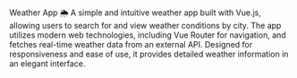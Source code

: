 Weather App 🌦️
A simple and intuitive weather app built with Vue.js, allowing users to search for and view weather conditions by city. The app utilizes modern web technologies, including Vue Router for navigation, and fetches real-time weather data from an external API. Designed for responsiveness and ease of use, it provides detailed weather information in an elegant interface.
